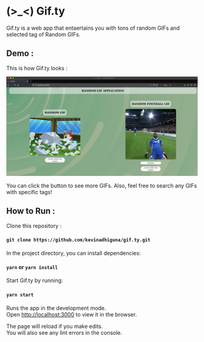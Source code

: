 # (>_<) Gif.ty

Gif.ty is a web app that entaertains you with tons of random GIFs and selected tag of Random GIFs.

## Demo :

This is how Gif.ty looks :<br>

<img src="https://raw.githubusercontent.com/kevinadhiguna/gif.ty/master/demo/full.png" />

You can click the button to see more GIFs. Also, feel free to search any GIFs with specific tags!

## How to Run :

Clone this repository :
#### `git clone https://github.com/kevinadhiguna/gif.ty.git`

In the project directory, you can install dependencies:
#### `yarn` or `yarn install`

Start Gif.ty by running:
#### `yarn start`

Runs the app in the development mode.\
Open [http://localhost:3000](http://localhost:3000) to view it in the browser.

The page will reload if you make edits.\
You will also see any lint errors in the console.
